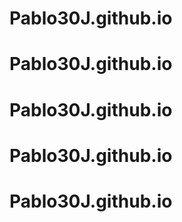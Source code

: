 # Pablo30J.github.io
# Pablo30J.github.io
# Pablo30J.github.io
# Pablo30J.github.io
# Pablo30J.github.io
